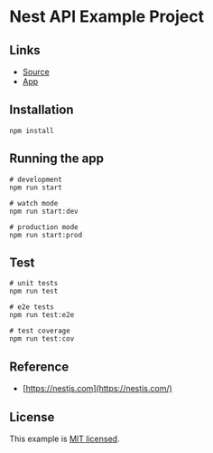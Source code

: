 # Nest API Example Project

## Links

- [Source](https://github.com/denisecase/dc-nest-api)
- [App]()

## Installation

```pwsh
npm install
```

## Running the app

```pwsh
# development
npm run start

# watch mode
npm run start:dev

# production mode
npm run start:prod
```

## Test

```pwsh
# unit tests
npm run test

# e2e tests
npm run test:e2e

# test coverage
npm run test:cov
```

## Reference

- [https://nestjs.com](https://nestjs.com/)

## License

This example is [MIT licensed](LICENSE).
